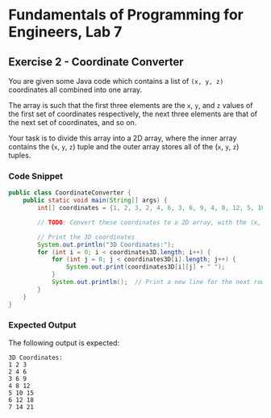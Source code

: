 # Fundamentals of Programming for Engineers, Lab 7

## Exercise 2 - Coordinate Converter 

You are given some Java code which contains a list of `(x, y, z)`
coordinates all combined into one array.

The array is such that the first three elements are the `x`, `y`, and `z`
values of the first set of coordinates respectively, the next three
elements are that of the next set of coordinates, and so on.

Your task is to divide this array into a 2D array, where the inner array
contains the (`x`, `y`, `z`) tuple and the outer array stores all of the
(`x`, `y`, `z`) tuples.

### Code Snippet

```java
public class CoordinateConverter {
    public static void main(String[] args) {
        int[] coordinates = {1, 2, 3, 2, 4, 6, 3, 6, 9, 4, 8, 12, 5, 10, 15, 6, 12, 18, 7, 14, 21};

        // TODO: Convert these coordinates to a 2D array, with the (x, y, z) tuples stored separately

        // Print the 3D coordinates
        System.out.println("3D Coordinates:");
        for (int i = 0; i < coordinates3D.length; i++) {
            for (int j = 0; j < coordinates3D[i].length; j++) {
                System.out.print(coordinates3D[i][j] + " ");
            }
            System.out.println();  // Print a new line for the next row
        }
    }
}
```

### Expected Output

The following output is expected:

```
3D Coordinates:
1 2 3
2 4 6
3 6 9
4 8 12
5 10 15
6 12 18
7 14 21
```
